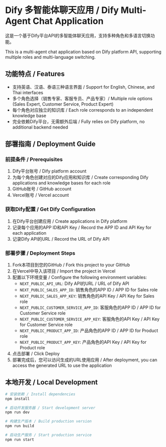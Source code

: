 # Dify 多智能体聊天应用 / Dify Multi-Agent Chat Application

这是一个基于Dify平台API的多智能体聊天应用，支持多种角色和多语言切换功能。

This is a multi-agent chat application based on Dify platform API, supporting multiple roles and multi-language switching.

## 功能特点 / Features

- 支持英语、汉语、泰语三种语言界面 / Support for English, Chinese, and Thai interfaces
- 多个角色选择（销售专家、客服专员、产品专家）/ Multiple role options (Sales Expert, Customer Service, Product Expert)
- 每个角色对应独立的知识库 / Each role corresponds to an independent knowledge base
- 完全依赖Dify平台，无需额外后端 / Fully relies on Dify platform, no additional backend needed

## 部署指南 / Deployment Guide

### 前提条件 / Prerequisites

1. Dify平台账号 / Dify platform account
2. 为每个角色创建对应的Dify应用和知识库 / Create corresponding Dify applications and knowledge bases for each role
3. GitHub账号 / GitHub account
4. Vercel账号 / Vercel account

### 获取Dify配置 / Get Dify Configuration

1. 在Dify平台创建应用 / Create applications in Dify platform
2. 记录每个应用的APP ID和API Key / Record the APP ID and API Key for each application
3. 记录Dify API的URL / Record the URL of Dify API

### 部署步骤 / Deployment Steps

1. Fork本项目到您的GitHub / Fork this project to your GitHub
2. 在Vercel中导入该项目 / Import the project in Vercel
3. 配置以下环境变量 / Configure the following environment variables:
   - `NEXT_PUBLIC_API_URL`: Dify API的URL / URL of Dify API
   - `NEXT_PUBLIC_SALES_APP_ID`: 销售角色的APP ID / APP ID for Sales role
   - `NEXT_PUBLIC_SALES_APP_KEY`: 销售角色的API Key / API Key for Sales role
   - `NEXT_PUBLIC_CUSTOMER_SERVICE_APP_ID`: 客服角色的APP ID / APP ID for Customer Service role
   - `NEXT_PUBLIC_CUSTOMER_SERVICE_APP_KEY`: 客服角色的API Key / API Key for Customer Service role
   - `NEXT_PUBLIC_PRODUCT_APP_ID`: 产品角色的APP ID / APP ID for Product role
   - `NEXT_PUBLIC_PRODUCT_APP_KEY`: 产品角色的API Key / API Key for Product role
4. 点击部署 / Click Deploy
5. 部署完成后，您可以访问生成的URL使用应用 / After deployment, you can access the generated URL to use the application

## 本地开发 / Local Development

```bash
# 安装依赖 / Install dependencies
npm install

# 启动开发服务器 / Start development server
npm run dev

# 构建生产版本 / Build production version
npm run build

# 启动生产服务 / Start production service
npm run start
``` 